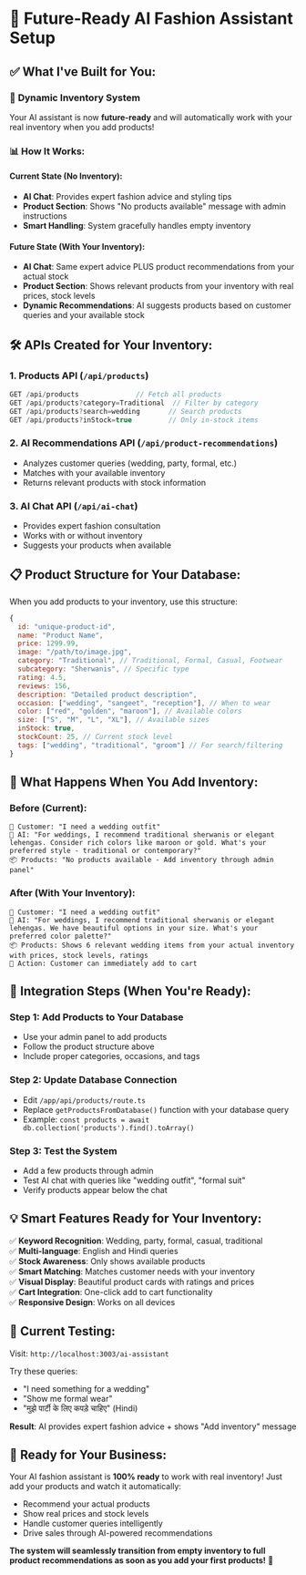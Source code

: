 # 🎉 Future-Ready AI Fashion Assistant Setup

## ✅ What I've Built for You:

### 🔄 **Dynamic Inventory System**
Your AI assistant is now **future-ready** and will automatically work with your real inventory when you add products!

### 📊 **How It Works:**

#### **Current State (No Inventory):**
- **AI Chat**: Provides expert fashion advice and styling tips
- **Product Section**: Shows "No products available" message with admin instructions
- **Smart Handling**: System gracefully handles empty inventory

#### **Future State (With Your Inventory):**
- **AI Chat**: Same expert advice PLUS product recommendations from your actual stock
- **Product Section**: Shows relevant products from your inventory with real prices, stock levels
- **Dynamic Recommendations**: AI suggests products based on customer queries and your available stock

## 🛠️ **APIs Created for Your Inventory:**

### 1. **Products API** (`/api/products`)
```javascript
GET /api/products              // Fetch all products
GET /api/products?category=Traditional  // Filter by category
GET /api/products?search=wedding       // Search products
GET /api/products?inStock=true         // Only in-stock items
```

### 2. **AI Recommendations API** (`/api/product-recommendations`)
- Analyzes customer queries (wedding, party, formal, etc.)
- Matches with your available inventory
- Returns relevant products with stock information

### 3. **AI Chat API** (`/api/ai-chat`)
- Provides expert fashion consultation
- Works with or without inventory
- Suggests your products when available

## 📋 **Product Structure for Your Database:**

When you add products to your inventory, use this structure:

```javascript
{
  id: "unique-product-id",
  name: "Product Name",
  price: 1299.99,
  image: "/path/to/image.jpg",
  category: "Traditional", // Traditional, Formal, Casual, Footwear
  subcategory: "Sherwanis", // Specific type
  rating: 4.5,
  reviews: 156,
  description: "Detailed product description",
  occasion: ["wedding", "sangeet", "reception"], // When to wear
  color: ["red", "golden", "maroon"], // Available colors
  size: ["S", "M", "L", "XL"], // Available sizes
  inStock: true,
  stockCount: 25, // Current stock level
  tags: ["wedding", "traditional", "groom"] // For search/filtering
}
```

## 🎯 **What Happens When You Add Inventory:**

### **Before (Current):**
```
👤 Customer: "I need a wedding outfit"
🤖 AI: "For weddings, I recommend traditional sherwanis or elegant lehengas. Consider rich colors like maroon or gold. What's your preferred style - traditional or contemporary?"
📦 Products: "No products available - Add inventory through admin panel"
```

### **After (With Your Inventory):**
```
👤 Customer: "I need a wedding outfit"
🤖 AI: "For weddings, I recommend traditional sherwanis or elegant lehengas. We have beautiful options in your size. What's your preferred color palette?"
📦 Products: Shows 6 relevant wedding items from your actual inventory with prices, stock levels, ratings
🛒 Action: Customer can immediately add to cart
```

## 🚀 **Integration Steps (When You're Ready):**

### Step 1: Add Products to Your Database
- Use your admin panel to add products
- Follow the product structure above
- Include proper categories, occasions, and tags

### Step 2: Update Database Connection
- Edit `/app/api/products/route.ts`
- Replace `getProductsFromDatabase()` function with your database query
- Example: `const products = await db.collection('products').find().toArray()`

### Step 3: Test the System
- Add a few products through admin
- Test AI chat with queries like "wedding outfit", "formal suit"
- Verify products appear below the chat

## 💡 **Smart Features Ready for Your Inventory:**

✅ **Keyword Recognition**: Wedding, party, formal, casual, traditional  
✅ **Multi-language**: English and Hindi queries  
✅ **Stock Awareness**: Only shows available products  
✅ **Smart Matching**: Matches customer needs with your inventory  
✅ **Visual Display**: Beautiful product cards with ratings and prices  
✅ **Cart Integration**: One-click add to cart functionality  
✅ **Responsive Design**: Works on all devices  

## 📱 **Current Testing:**
Visit: `http://localhost:3003/ai-assistant`

Try these queries:
- "I need something for a wedding"
- "Show me formal wear"
- "मुझे पार्टी के लिए कपड़े चाहिए" (Hindi)

**Result**: AI provides expert fashion advice + shows "Add inventory" message

## 🎊 **Ready for Your Business:**

Your AI fashion assistant is **100% ready** to work with real inventory! Just add your products and watch it automatically:
- Recommend your actual products
- Show real prices and stock levels
- Handle customer queries intelligently
- Drive sales through AI-powered recommendations

**The system will seamlessly transition from empty inventory to full product recommendations as soon as you add your first products!** 🚀
